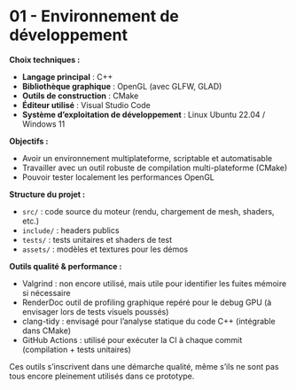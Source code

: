 # 01 - Environnement de développement 

**Choix techniques :**

- **Langage principal** : C++
- **Bibliothèque graphique** : OpenGL (avec GLFW, GLAD)
- **Outils de construction** : CMake
- **Éditeur utilisé** : Visual Studio Code
- **Système d’exploitation de développement** : Linux Ubuntu 22.04 / Windows 11

**Objectifs :**

- Avoir un environnement multiplateforme, scriptable et automatisable
- Travailler avec un outil robuste de compilation multi-plateforme (CMake)
- Pouvoir tester localement les performances OpenGL

**Structure du projet :**

- `src/` : code source du moteur (rendu, chargement de mesh, shaders, etc.)
- `include/` : headers publics
- `tests/` : tests unitaires et shaders de test
- `assets/` : modèles et textures pour les démos

**Outils qualité & performance :**

- Valgrind : non encore utilisé, mais utile pour identifier les fuites mémoire si nécessaire
- RenderDoc outil de profiling graphique repéré pour le debug GPU (à envisager lors de tests visuels poussés)
- clang-tidy : envisagé pour l’analyse statique du code C++ (intégrable dans CMake)
- GitHub Actions : utilisé pour exécuter la CI à chaque commit (compilation + tests unitaires)

Ces outils s’inscrivent dans une démarche qualité, même s’ils ne sont pas tous encore pleinement utilisés dans ce prototype.


